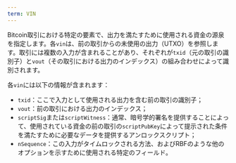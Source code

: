 ```yaml
---
term: VIN
---
```


Bitcoin取引における特定の要素で、出力を満たすために使用される資金の源泉を指定します。各`vin`は、前の取引からの未使用の出力（UTXO）を参照します。取引には複数の入力が含まれることがあり、それぞれが`txid`（元の取引の識別子）と`vout`（その取引における出力のインデックス）の組み合わせによって識別されます。

各`vin`には以下の情報が含まれます：
* `txid`：ここで入力として使用される出力を含む前の取引の識別子；
* `vout`：前の取引における出力のインデックス；
* `scriptSig`または`scriptWitness`：通常、暗号学的署名を提供することによって、使用されている資金の前の取引の`scriptPubKey`によって提示された条件を満たすために必要なデータを提供するアンロックスクリプト；
* `nSequence`：この入力がタイムロックされる方法、およびRBFのような他のオプションを示すために使用される特定のフィールド。